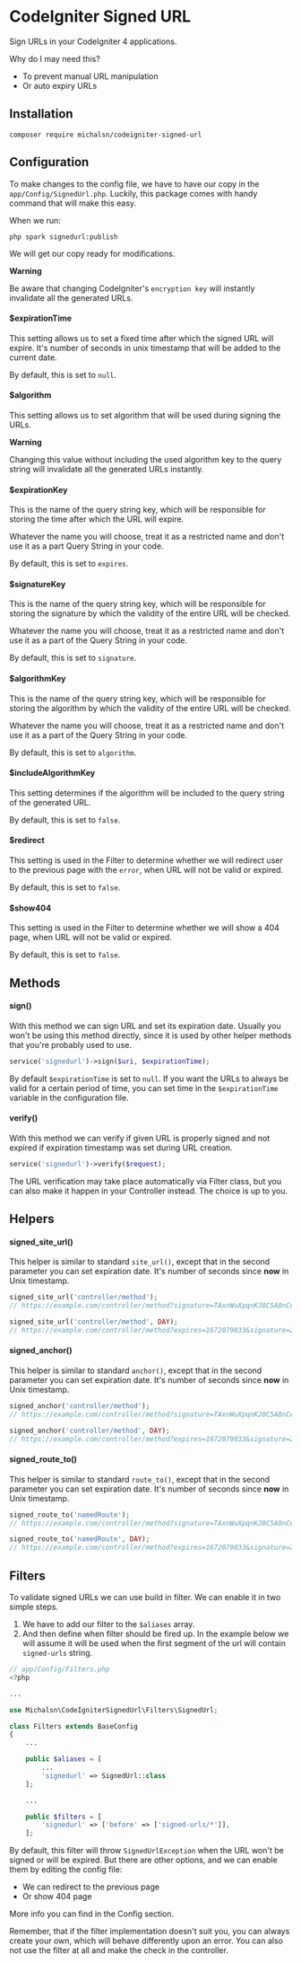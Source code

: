 # CodeIgniter Signed URL

Sign URLs in your CodeIgniter 4 applications.

Why do I may need this?

* To prevent manual URL manipulation
* Or auto expiry URLs

## Installation

    composer require michalsn/codeigniter-signed-url

## Configuration

To make changes to the config file, we have to have our copy in the `app/Config/SignedUrl.php`. Luckily, this package comes with handy command that will make this easy.

When we run:

    php spark signedurl:publish

We will get our copy ready for modifications.

**Warning**

Be aware that changing CodeIgniter's `encryption key` will instantly invalidate all the generated URLs.

#### $expirationTime

This setting allows us to set a fixed time after which the signed URL will expire.
It's number of seconds in unix timestamp that will be added to the current date.

By default, this is set to `null`.

#### $algorithm

This setting allows us to set algorithm that will be used during signing the URLs.

**Warning**

Changing this value without including the used algorithm key to the query string will invalidate all the generated URLs instantly.

#### $expirationKey

This is the name of the query string key, which will be responsible for storing the time after which the URL will expire.

Whatever the name you will choose, treat it as a restricted name and don't use it as a part Query String in your code.

By default, this is set to `expires`.

#### $signatureKey

This is the name of the query string key, which will be responsible for storing the signature by which the validity of the entire URL will be checked.

Whatever the name you will choose, treat it as a restricted name and don't use it as a part of the Query String in your code.

By default, this is set to `signature`.

#### $algorithmKey

This is the name of the query string key, which will be responsible for storing the algorithm by which the validity of the entire URL will be checked.

Whatever the name you will choose, treat it as a restricted name and don't use it as a part of the Query String in your code.

By default, this is set to `algorithm`.

#### $includeAlgorithmKey

This setting determines if the algorithm will be included to the query string of the generated URL.

By default, this is set to `false`.

#### $redirect

This setting is used in the Filter to determine whether we will redirect user to the previous page with the `error`, when URL will not be valid or expired.

By default, this is set to `false`.

#### $show404

This setting is used in the Filter to determine whether we will show a 404 page, when URL will not be valid or expired.

By default, this is set to `false`.

## Methods

#### sign()

With this method we can sign URL and set its expiration date. Usually you won't be using this method directly, since it is used by other helper methods that you're probably used to use.

```php
service('signedurl')->sign($uri, $expirationTime);
```

By default `$expirationTime` is set to `null`. If you want the URLs to always be valid for a certain period of time, you can set time in the `$expirationTime` variable in the configuration file.

#### verify()

With this method we can verify if given URL is properly signed and not expired if expiration timestamp was set during URL creation.

```php
service('signedurl')->verify($request);
```

The URL verification may take place automatically via Filter class, but you can also make it happen in your Controller instead. The choice is up to you.

## Helpers

#### signed_site_url()

This helper is similar to standard `site_url()`, except that in the second parameter you can set expiration date. It's number of seconds since **now** in Unix timestamp.
```php
signed_site_url('controller/method');
// https://example.com/controller/method?signature=TAxnWuXpqnKJ0C5A8nCedWYFvpw
```

```php
signed_site_url('controller/method', DAY);
// https://example.com/controller/method?expires=1672079033&signature=2XAKiFWYBPambJ7djstsHkUSJvk
```

#### signed_anchor()

This helper is similar to standard `anchor()`, except that in the second parameter you can set expiration date. It's number of seconds since **now** in Unix timestamp.
```php
signed_anchor('controller/method');
// https://example.com/controller/method?signature=TAxnWuXpqnKJ0C5A8nCedWYFvpw
```

```php
signed_anchor('controller/method', DAY);
// https://example.com/controller/method?expires=1672079033&signature=2XAKiFWYBPambJ7djstsHkUSJvk
```

#### signed_route_to()

This helper is similar to standard `route_to()`, except that in the second parameter you can set expiration date. It's number of seconds since **now** in Unix timestamp.
```php
signed_route_to('namedRoute');
// https://example.com/controller/method?signature=TAxnWuXpqnKJ0C5A8nCedWYFvpw
```

```php
signed_route_to('namedRoute', DAY);
// https://example.com/controller/method?expires=1672079033&signature=2XAKiFWYBPambJ7djstsHkUSJvk
```

## Filters

To validate signed URLs we can use build in filter. We can enable it in two simple steps.

1. We have to add our filter to the `$aliases` array.
2. And then define when filter should be fired up. In the example below we will assume it will be used when the first segment of the url will contain `signed-urls` string.

```php
// app/Config/Filters.php
<?php

...

use Michalsn\CodeIgniterSignedUrl\Filters\SignedUrl;

class Filters extends BaseConfig
{
    ...

    public $aliases = [
        ...
        'signedurl' => SignedUrl::class
    ];

    ...

    public $filters = [
        'signedurl' => ['before' => ['signed-urls/*']],
    ];
```

By default, this filter will throw `SignedUrlException` when the URL won't be signed or will be expired. But there are other options, and we can enable them by editing the config file:

* We can redirect to the previous page
* Or show 404 page

More info you can find in the Config section.

Remember, that if the filter implementation doesn't suit you, you can always create your own, which will behave differently upon an error. You can also not use the filter at all and make the check in the controller.
